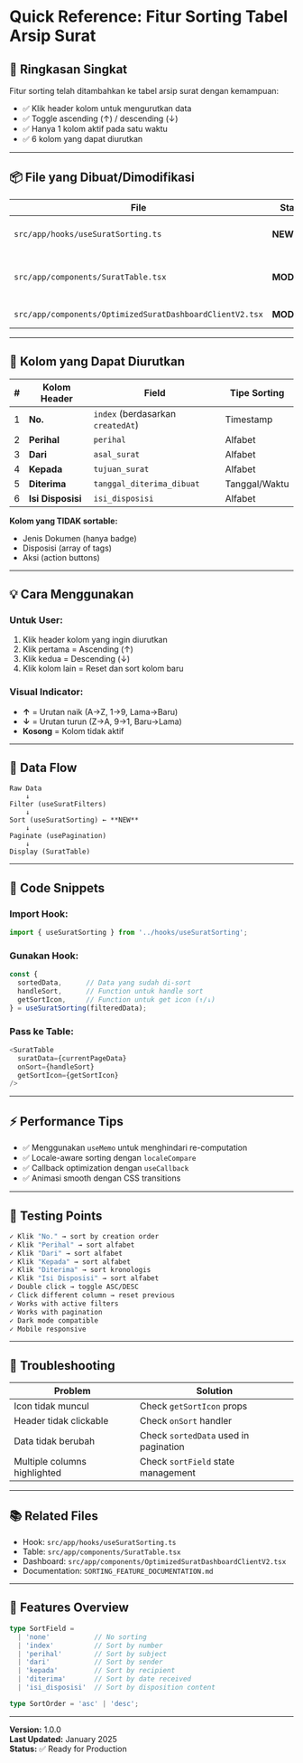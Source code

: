 # Quick Reference: Fitur Sorting Tabel Arsip Surat

## 🎯 Ringkasan Singkat

Fitur sorting telah ditambahkan ke tabel arsip surat dengan kemampuan:
- ✅ Klik header kolom untuk mengurutkan data
- ✅ Toggle ascending (↑) / descending (↓)
- ✅ Hanya 1 kolom aktif pada satu waktu
- ✅ 6 kolom yang dapat diurutkan

---

## 📦 File yang Dibuat/Dimodifikasi

| File | Status | Deskripsi |
|------|--------|-----------|
| `src/app/hooks/useSuratSorting.ts` | **NEW** | Custom hook untuk sorting logic |
| `src/app/components/SuratTable.tsx` | **MODIFIED** | Tambah interaktivitas sorting di header |
| `src/app/components/OptimizedSuratDashboardClientV2.tsx` | **MODIFIED** | Integrasi sorting hook |

---

## 🔧 Kolom yang Dapat Diurutkan

| # | Kolom Header | Field | Tipe Sorting |
|---|--------------|-------|--------------|
| 1 | **No.** | `index` (berdasarkan `createdAt`) | Timestamp |
| 2 | **Perihal** | `perihal` | Alfabet |
| 3 | **Dari** | `asal_surat` | Alfabet |
| 4 | **Kepada** | `tujuan_surat` | Alfabet |
| 5 | **Diterima** | `tanggal_diterima_dibuat` | Tanggal/Waktu |
| 6 | **Isi Disposisi** | `isi_disposisi` | Alfabet |

**Kolom yang TIDAK sortable:**
- Jenis Dokumen (hanya badge)
- Disposisi (array of tags)
- Aksi (action buttons)

---

## 💡 Cara Menggunakan

### Untuk User:
1. Klik header kolom yang ingin diurutkan
2. Klik pertama = Ascending (↑)
3. Klik kedua = Descending (↓)
4. Klik kolom lain = Reset dan sort kolom baru

### Visual Indicator:
- **↑** = Urutan naik (A→Z, 1→9, Lama→Baru)
- **↓** = Urutan turun (Z→A, 9→1, Baru→Lama)
- **Kosong** = Kolom tidak aktif

---

## 🔄 Data Flow

```
Raw Data
    ↓
Filter (useSuratFilters)
    ↓
Sort (useSuratSorting) ← **NEW**
    ↓
Paginate (usePagination)
    ↓
Display (SuratTable)
```

---

## 📝 Code Snippets

### Import Hook:
```typescript
import { useSuratSorting } from '../hooks/useSuratSorting';
```

### Gunakan Hook:
```typescript
const {
  sortedData,      // Data yang sudah di-sort
  handleSort,      // Function untuk handle sort
  getSortIcon,     // Function untuk get icon (↑/↓)
} = useSuratSorting(filteredData);
```

### Pass ke Table:
```typescript
<SuratTable
  suratData={currentPageData}
  onSort={handleSort}
  getSortIcon={getSortIcon}
/>
```

---

## ⚡ Performance Tips

- ✅ Menggunakan `useMemo` untuk menghindari re-computation
- ✅ Locale-aware sorting dengan `localeCompare`
- ✅ Callback optimization dengan `useCallback`
- ✅ Animasi smooth dengan CSS transitions

---

## 🧪 Testing Points

```bash
✓ Klik "No." → sort by creation order
✓ Klik "Perihal" → sort alfabet
✓ Klik "Dari" → sort alfabet
✓ Klik "Kepada" → sort alfabet
✓ Klik "Diterima" → sort kronologis
✓ Klik "Isi Disposisi" → sort alfabet
✓ Double click → toggle ASC/DESC
✓ Click different column → reset previous
✓ Works with active filters
✓ Works with pagination
✓ Dark mode compatible
✓ Mobile responsive
```

---

## 🐛 Troubleshooting

| Problem | Solution |
|---------|----------|
| Icon tidak muncul | Check `getSortIcon` props |
| Header tidak clickable | Check `onSort` handler |
| Data tidak berubah | Check `sortedData` used in pagination |
| Multiple columns highlighted | Check `sortField` state management |

---

## 📚 Related Files

- Hook: `src/app/hooks/useSuratSorting.ts`
- Table: `src/app/components/SuratTable.tsx`
- Dashboard: `src/app/components/OptimizedSuratDashboardClientV2.tsx`
- Documentation: `SORTING_FEATURE_DOCUMENTATION.md`

---

## 🎉 Features Overview

```typescript
type SortField = 
  | 'none'           // No sorting
  | 'index'          // Sort by number
  | 'perihal'        // Sort by subject
  | 'dari'           // Sort by sender
  | 'kepada'         // Sort by recipient
  | 'diterima'       // Sort by date received
  | 'isi_disposisi'  // Sort by disposition content

type SortOrder = 'asc' | 'desc';
```

---

**Version:** 1.0.0  
**Last Updated:** January 2025  
**Status:** ✅ Ready for Production
